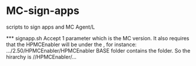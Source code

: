 # MC-sign-apps
scripts to sign apps and MC Agent/L

*** signapp.sh 
Accept 1 parameter which is the MC version. It also requires that the HPMCEnabler will be under the <VERSION>, for instance:
.../2.50/HPMCEnabler/HPMCEnabler
BASE folder contains the <VERSION> folder. So the hirarchy is <BASE>/<VERSION>/HPMCEnabler/...
